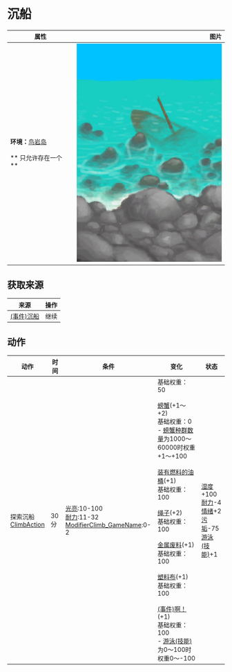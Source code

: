 # 沉船  
>   
  
  属性  |   图片   
 ----  |  ----:   
 **环境：**[鸟岩岛](BirdRock.md)<br><br>** 只允许存在一个 **  |  ![](Sprite/Shipwreck.png)   
  
## 获取来源  
来源  |  操作  
----  |  ----  
[(事件)沉船](Event_ShipwreckFound.md)  |  继续  
## 动作  
动作  |  时间  |  条件  |  变化  |  状态  
----  |  ----  |  ----  |  ----  |  ----  
探索沉船<br>[ClimbAction](ClimbAction.md)  |  30分  |  [光亮](Light.md):10-100<br>[耐力](Stamina.md):11-32<br>[ModifierClimb_GameName](ModifierClimb.md):0-2  |  基础权重：50<br><br>[螃蟹](Crab.md)(+1～+2)<br>基础权重：0<br>- [螃蟹种群数量](Pop_Crab.md)为1000～60000时权重+1～+100<br><br>[装有燃料的油桶](JerrycanFuel.md)(+1)<br>基础权重：100<br><br>[绳子](Rope.md)(+2)<br>基础权重：100<br><br>[金属废料](MetalScrap.md)(+1)<br>基础权重：100<br><br>[塑料布](PlasticSheet.md)(+1)<br>基础权重：100<br><br>[(事件)啊！](Event_DiveLaceration.md)(+1)<br>基础权重：100<br>- [游泳(技能)](Skill_Swimming.md)为0～100时权重0～-100<br>  |  [湿度](Wetness.md)+100<br>[耐力](Stamina.md)-4<br>[情绪](Morale.md)+2<br>[污垢](Filth.md)-75<br>[游泳(技能)](Skill_Swimming.md)+1  
